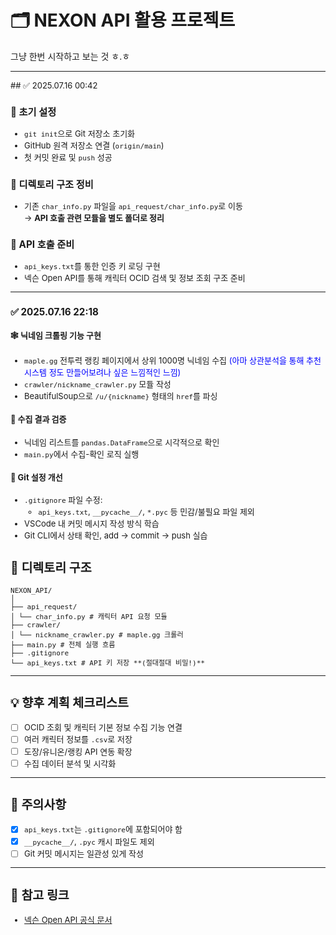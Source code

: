 # 🗂️ NEXON API 활용 프로젝트

그냥 한번 시작하고 보는 것 ㅎ.ㅎ

---
<div style = "font-size: 13px">
## ✅ 2025.07.16 00:42

### 🔧 초기 설정

- `git init`으로 Git 저장소 초기화
- GitHub 원격 저장소 연결 (`origin/main`)
- 첫 커밋 완료 및 `push` 성공

### 📁 디렉토리 구조 정비

- 기존 `char_info.py` 파일을 `api_request/char_info.py`로 이동  
  → **API 호출 관련 모듈을 별도 폴더로 정리**

### 📡 API 호출 준비

- `api_keys.txt`를 통한 인증 키 로딩 구현
- 넥슨 Open API를 통해 캐릭터 OCID 검색 및 정보 조회 구조 준비

---
### ✅ 2025.07.16 22:18

#### 🕸️ 닉네임 크롤링 기능 구현
- `maple.gg` 전투력 랭킹 페이지에서 상위 1000명 닉네임 수집 <span style="color:blue"> (아마 상관분석을 통해 추천시스템 정도 만들어보려나 싶은 느낌적인 느낌)</span>
- `crawler/nickname_crawler.py` 모듈 작성
- BeautifulSoup으로 `/u/{nickname}` 형태의 `href`를 파싱

#### 🧪 수집 결과 검증
- 닉네임 리스트를 `pandas.DataFrame`으로 시각적으로 확인
- `main.py`에서 수집-확인 로직 실행

#### 🔧 Git 설정 개선
- `.gitignore` 파일 수정:
  - `api_keys.txt`, `__pycache__/`, `*.pyc` 등 민감/불필요 파일 제외
- VSCode 내 커밋 메시지 작성 방식 학습
- Git CLI에서 상태 확인, add → commit → push 실습

## 🧱 디렉토리 구조
```
NEXON_API/
│
├── api_request/
│ └── char_info.py # 캐릭터 API 요청 모듈
├── crawler/
│ └── nickname_crawler.py # maple.gg 크롤러
├── main.py # 전체 실행 흐름
├── .gitignore
└── api_keys.txt # API 키 저장 **(절대절대 비밀!)**
```
---

## 💡 향후 계획 체크리스트

- [ ] OCID 조회 및 캐릭터 기본 정보 수집 기능 연결
- [ ] 여러 캐릭터 정보를 `.csv`로 저장
- [ ] 도장/유니온/랭킹 API 연동 확장
- [ ] 수집 데이터 분석 및 시각화

---

## 📌 주의사항

- [x] `api_keys.txt`는 `.gitignore`에 포함되어야 함
- [x] `__pycache__/`, `.pyc` 캐시 파일도 제외
- [ ] Git 커밋 메시지는 일관성 있게 작성

---

## 📎 참고 링크

- [넥슨 Open API 공식 문서](https://open.api.nexon.com/)
  </div>
